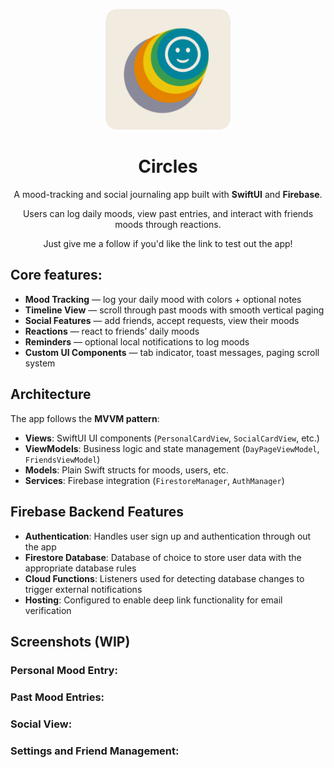 <p align="center">
  <img src="screenshots/icon.png" alt="Circles Logo" width="200"/>
</p>

<h1 align="center">Circles</h1>

<p align="center">
  A mood-tracking and social journaling app built with <b>SwiftUI</b> and <b>Firebase</b>.<p>
  <p align="center">Users can log daily moods, view past entries, and interact with friends moods through reactions.
</p>

  <p align="center"> Just give me a follow if you'd like the link to test out the app!
</p>

## Core features:

- **Mood Tracking** — log your daily mood with colors + optional notes
- **Timeline View** — scroll through past moods with smooth vertical paging
- **Social Features** — add friends, accept requests, view their moods
- **Reactions** — react to friends’ daily moods
- **Reminders** — optional local notifications to log moods
- **Custom UI Components** — tab indicator, toast messages, paging scroll system

## Architecture

The app follows the **MVVM pattern**:

- **Views**: SwiftUI UI components (`PersonalCardView`, `SocialCardView`, etc.)
- **ViewModels**: Business logic and state management (`DayPageViewModel`, `FriendsViewModel`)
- **Models**: Plain Swift structs for moods, users, etc.
- **Services**: Firebase integration (`FirestoreManager`, `AuthManager`)

## Firebase Backend Features
- **Authentication**: Handles user sign up and authentication through out the app
- **Firestore Database**: Database of choice to store user data with the appropriate database rules
- **Cloud Functions**: Listeners used for detecting database changes to trigger external notifications
- **Hosting**: Configured to enable deep link functionality for email verification

## Screenshots (WIP)

### Personal Mood Entry:

### Past Mood Entries:

### Social View:

### Settings and Friend Management:
